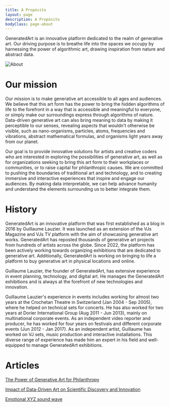 ```yaml
---
title: A Propósito
layout: page
description: A Propósito
bodyClass: page-about
---
```


GeneratedArt is an innovative platform dedicated to the realm of generative art. Our driving purpose is to breathe life into the spaces we occupy by harnessing the power of algorithmic art, drawing inspiration from nature and abstract data.

![About](/images/illustrations/goal.png)

# Our mission

Our mission is to make generative art accessible to all ages and audiences. We believe that this art form has the power to bring the hidden algorithms of life to the forefront in a way that is accessible and meaningful to everyone, or simply make our surroundings express through algorithms of nature. Data-driven generative art can also bring meaning to data by making it perceptible to our senses, revealing aspects that wouldn't otherwise be visible, such as nano-organisms, particles, atoms, frequencies and vibrations, abstract mathematical formulas, and organisms light years away from our planet. 

Our goal is to provide innovative solutions for artists and creative coders who are interested in exploring the possibilities of generative art, as well as for organizations seeking to bring this art form to their workplaces or communities, or to raise capital for philanthropic causes. We are committed to pushing the boundaries of traditional art and technology, and to creating immersive and interactive experiences that inspire and engage our audiences. By making data interpretable, we can help advance humanity and understand the elements surrounding us to better integrate them.

# History

GeneratedArt is an innovative platform that was first established as a blog in 2016 by Guillaume Lauzier. It was launched as an extension of the VJs Magazine and VJs TV platform with the aim of showcasing generative art works. GeneratedArt has reposted thousands of generative art projects from hundreds of artists across the globe. Since 2022, the platform has been actively working towards organizing exhibitions that are dedicated to generative art. Additionally, GeneratedArt is working on bringing to life a platform to buy generative art in physical locations and online.

Guillaume Lauzier, the founder of GeneratedArt, has extensive experience in event planning, technology, and digital art. He manages the GeneratedArt exhibitions and is always at the forefront of new technologies and innovation.

Guillaume Lauzier's experience in events includes working for almost two years at the Crochetan Theatre in Switzerland (Jan 2004 - Sep 2005), where he helped on technical sets for concerts. He has also worked for two years at Dorier International Group (Aug 2011 - Jun 2013), mainly on multinational corporate events. As an independent video reporter and producer, he has worked for four years on festivals and different corporate events (Jun 2012 - Jan 2017). As an independent artist, Guillaume has worked on VJ sets, music production and interactive installations. This diverse range of experience has made him an expert in his field and well-equipped to manage GeneratedArt exhibitions.

# Articles

[The Power of Generative Art for Philanthropy](https://medium.com/generatedart/the-power-of-generative-art-for-philanthropy-953d655dda08)

[Impact of Data-Driven Art on Scientific Discovery and Innovation](https://medium.com/generatedart/impact-of-data-driven-art-on-scientific-discovery-and-innovation-c60f126aeb65)

[Emotional XYZ sound wave](https://medium.com/generatedart/emotional-xyz-sound-wave-a1c5b7f3bb34)
